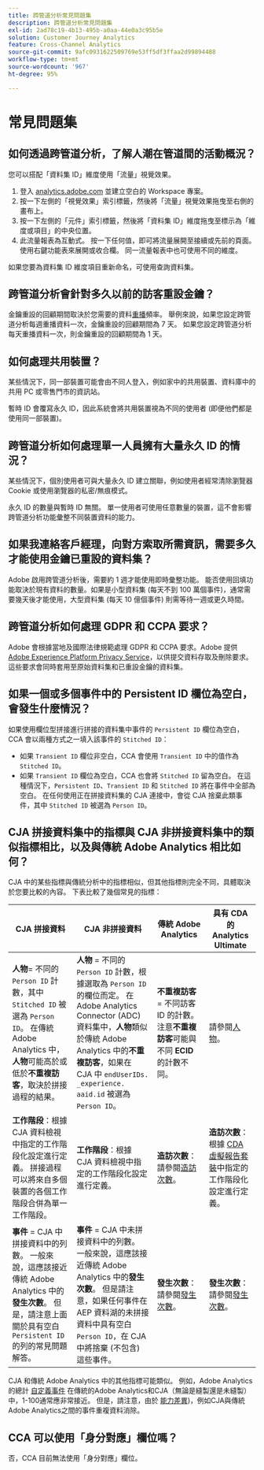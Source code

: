 ```yaml
---
title: 跨管道分析常見問題集
description: 跨管道分析常見問題集
exl-id: 2ad78c19-4b13-495b-a0aa-44e0a3c95b5e
solution: Customer Journey Analytics
feature: Cross-Channel Analytics
source-git-commit: 9afc0931622509769e53ff5df3ffaa2d99894488
workflow-type: tm+mt
source-wordcount: '967'
ht-degree: 95%

---
```


# 常見問題集

## 如何透過跨管道分析，了解人潮在管道間的活動概況？

您可以搭配「資料集 ID」維度使用「流量」視覺效果。

1. 登入 [analytics.adobe.com](https://analytics.adobe.com) 並建立空白的  Workspace 專案。
2. 按一下左側的「視覺效果」索引標籤，然後將「流量」視覺效果拖曳至右側的畫布上。
3. 按一下左側的「元件」索引標籤，然後將「資料集 ID」維度拖曳至標示為「維度或項目」的中央位置。
4. 此流量報表為互動式。 按一下任何值，即可將流量展開至接續或先前的頁面。 使用右鍵功能表來展開或收合欄。 同一流量報表中也可使用不同的維度。

如果您要為資料集 ID 維度項目重新命名，可使用查詢資料集。

## 跨管道分析會針對多久以前的訪客重設金鑰？

金鑰重設的回顧期間取決於您需要的資料[重播](replay.md)頻率。 舉例來說，如果您設定跨管道分析每週重播資料一次，金鑰重設的回顧期間為 7 天。 如果您設定跨管道分析每天重播資料一次，則金鑰重設的回顧期間為 1 天。

## 如何處理共用裝置？

某些情況下，同一部裝置可能會由不同人登入，例如家中的共用裝置、資料庫中的共用 PC 或零售門市的資訊站。

暫時 ID 會覆寫永久 ID，因此系統會將共用裝置視為不同的使用者 (即便他們都是使用同一部裝置)。

## 跨管道分析如何處理單一人員擁有大量永久 ID 的情況？

某些情況下，個別使用者可與大量永久 ID 建立關聯，例如使用者經常清除瀏覽器 Cookie 或使用瀏覽器的私密/無痕模式。

永久 ID 的數量與暫時 ID 無關。 單一使用者可使用任意數量的裝置，這不會影響跨管道分析功能彙整不同裝置資料的能力。

## 如果我連絡客戶經理，向對方索取所需資訊，需要多久才能使用金鑰已重設的資料集？

Adobe 啟用跨管道分析後，需要約 1 週才能使用即時彙整功能。 能否使用回填功能取決於現有資料的數量。如果是小型資料集 (每天不到 100 萬個事件)，通常需要幾天後才能使用，大型資料集 (每天 10 億個事件) 則需等待一週或更久時間。

## 跨管道分析如何處理 GDPR 和 CCPA 要求？

Adobe 會根據當地及國際法律規範處理 GDPR 和 CCPA 要求。Adobe 提供 [Adobe Experience Platform Privacy Service](https://experienceleague.adobe.com/docs/experience-platform/privacy/home.html?lang=zh-Hant)，以供提交資料存取及刪除要求。 這些要求會同時套用至原始資料集和已重設金鑰的資料集。

## 如果一個或多個事件中的 Persistent ID 欄位為空白，會發生什麼情況？

如果使用欄位型拼接進行拼接的資料集中事件的 `Persistent ID` 欄位為空白，CCA 會以兩種方式之一填入該事件的 `Stitched ID`：
* 如果 `Transient ID` 欄位非空白，CCA 會使用 `Transient ID` 中的值作為 `Stitched ID`。
* 如果 `Transient ID` 欄位為空白，CCA 也會將 `Stitched ID` 留為空白。 在這種情況下，`Persistent ID`、`Transient ID` 和 `Stitched ID` 將在事件中全部為空白。 在任何使用正在拼接資料集的 CJA 連接中，會從 CJA 捨棄此類事件，其中 `Stitched ID` 被選為 `Person ID`。

## CJA 拼接資料集中的指標與 CJA 非拼接資料集中的類似指標相比，以及與傳統 Adobe Analytics 相比如何？

CJA 中的某些指標與傳統分析中的指標相似，但其他指標則完全不同，具體取決於您要比較的內容。 下表比較了幾個常見的指標：

| **CJA 拼接資料** | **CJA 非拼接資料** | **傳統 Adobe Analytics** | **具有 CDA 的 Analytics Ultimate** |
| ----- | ----- | ----- | ----- |
| **人物**= 不同的 `Person ID` 計數，其中 `Stitched ID` 被選為 `Person ID`。 在傳統 Adobe Analytics 中，**人物**&#x200B;可能高於或低於&#x200B;**不重複訪客**，取決於拼接過程的結果。 | **人物** = 不同的 `Person ID` 計數，根據選取為 `Person ID` 的欄位而定。 在 Adobe Analytics Connector (ADC) 資料集中，**人物**&#x200B;類似於傳統 Adobe Analytics 中的&#x200B;**不重複訪客**，如果在 CJA 中 `endUserIDs. _experience. aaid.id` 被選為 `Person ID`。  | **不重複訪客** = 不同訪客 ID 的計數。 注意&#x200B;**不重複訪客**&#x200B;可能與不同 **ECID** 的計數不同。 | 請參閱[人物](https://experienceleague.adobe.com/docs/analytics/components/metrics/people.html?lang=zh-Hant)。 |
| **工作階段**：根據 CJA 資料檢視中指定的工作階段化設定進行定義。 拼接過程可以將來自多個裝置的各個工作階段合併為單一工作階段。 | **工作階段**：根據 CJA 資料檢視中指定的工作階段化設定進行定義。 | **造訪次數**：請參閱[造訪次數](https://experienceleague.adobe.com/docs/analytics/components/metrics/visits.html?lang=zh-Hant)。 | **造訪次數**：根據 [CDA 虛擬報告套裝](https://experienceleague.adobe.com/docs/analytics/components/cda/setup.html?lang=zh-Hant)中指定的工作階段化設定進行定義。  |
| **事件** = CJA 中拼接資料中的列數。 一般來說，這應該接近傳統 Adobe Analytics 中的&#x200B;**發生次數**。 但是，請注意上面關於具有空白 `Persistent ID` 的列的常見問題解答。 | **事件** = CJA 中未拼接資料中的列數。 一般來說，這應該接近傳統 Adobe Analytics 中的&#x200B;**發生次數**。 但是請注意，如果任何事件在 AEP 資料湖的未拼接資料中具有空白 `Person ID`，在 CJA 中將捨棄 (不包含) 這些事件。 | **發生次數**：請參閱[發生次數](https://experienceleague.adobe.com/docs/analytics/components/metrics/occurrences.html?lang=zh-Hant)。 | **發生次數**：請參閱[發生次數](https://experienceleague.adobe.com/docs/analytics/components/metrics/occurrences.html)。 |

CJA 和傳統 Adobe Analytics 中的其他指標可能類似。 例如，Adobe Analytics的總計 [自定義事件](https://experienceleague.adobe.com/docs/analytics/components/metrics/custom-events.html?lang=zh-Hant) 在傳統的Adobe Analytics和CJA（無論是縫製還是未縫製）中，1-100通常應非常接近。 但是，請注意，由於 [能力差異](/help/getting-started/aa-vs-cja/cja-aa.md))，例如CJA與傳統Adobe Analytics之間的事件重複資料消除。

## CCA 可以使用「身分對應」欄位嗎？

否，CCA 目前無法使用「身分對應」欄位。
